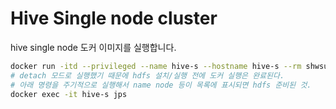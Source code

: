 # Hive Single node cluster  
hive single node 도커 이미지를 실행합니다. 

```bash
docker run -itd --privileged --name hive-s --hostname hive-s --rm shwsun/hive-single:1.0
# detach 모드로 실행했기 때문에 hdfs 설치/실행 전에 도커 실행은 완료된다. 
# 아래 명령을 주기적으로 실행해서 name node 등이 목록에 표시되면 hdfs 준비된 것.
docker exec -it hive-s jps 
```
